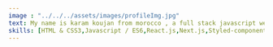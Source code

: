 ```yaml
---
image : "../../../assets/images/profileImg.jpg"
text: My name is karam koujan from morocco , a full stack javascript web developer specialized in JamStack and Mern stack and passionate about computer science and machine learning , I love learning new technologies that help me improve my product's quality .
skills: [HTML & CSS3,Javascript / ES6,React.js,Next.js,Styled-components,react-query,node.js,mongoDb,express]
---
```


 